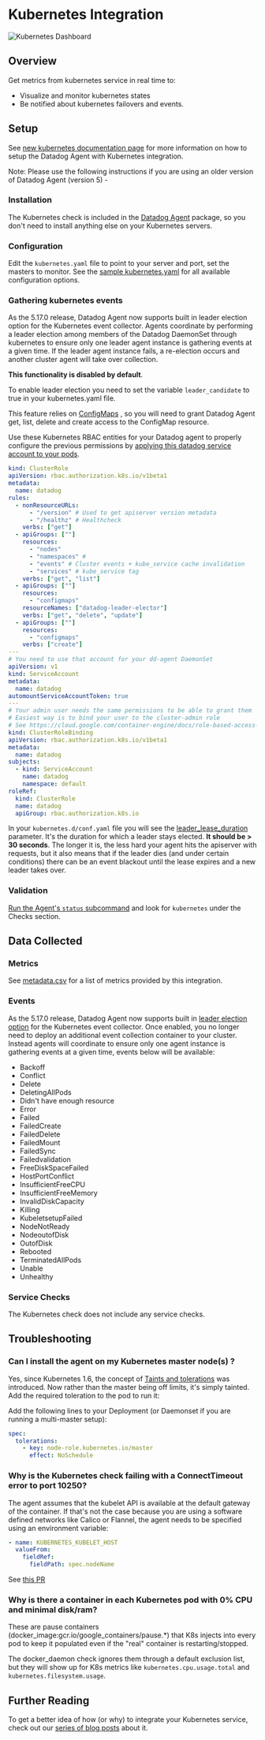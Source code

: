 # Kubernetes Integration

![Kubernetes Dashboard][1]

## Overview

Get metrics from kubernetes service in real time to:

- Visualize and monitor kubernetes states
- Be notified about kubernetes failovers and events.

## Setup

See [new kubernetes documentation page][2] for more information on how to setup the Datadog Agent with Kubernetes integration.

Note: Please use the following instructions if you are using an older version of Datadog Agent (version 5) -

### Installation

The Kubernetes check is included in the [Datadog Agent][3] package, so you don't need to install anything else on your Kubernetes servers.

### Configuration

Edit the `kubernetes.yaml` file to point to your server and port, set the masters to monitor. See the [sample kubernetes.yaml][4] for all available configuration options.

### Gathering kubernetes events

As the 5.17.0 release, Datadog Agent now supports built in leader election option for the Kubernetes event collector. Agents coordinate by performing a leader election among members of the Datadog DaemonSet through kubernetes to ensure only one leader agent instance is gathering events at a given time.
If the leader agent instance fails, a re-election occurs and another cluster agent will take over collection.

**This functionality is disabled by default**.

To enable leader election you need to set the variable `leader_candidate` to true in your kubernetes.yaml file.

This feature relies on [ConfigMaps][5] , so you will need to grant Datadog Agent get, list, delete and create access to the ConfigMap resource.

Use these Kubernetes RBAC entities for your Datadog agent to properly configure the previous permissions by [applying this datadog service account to your pods][6].

```yaml
kind: ClusterRole
apiVersion: rbac.authorization.k8s.io/v1beta1
metadata:
  name: datadog
rules:
  - nonResourceURLs:
      - "/version" # Used to get apiserver version metadata
      - "/healthz" # Healthcheck
    verbs: ["get"]
  - apiGroups: [""]
    resources:
      - "nodes"
      - "namespaces" #
      - "events" # Cluster events + kube_service cache invalidation
      - "services" # kube_service tag
    verbs: ["get", "list"]
  - apiGroups: [""]
    resources:
      - "configmaps"
    resourceNames: ["datadog-leader-elector"]
    verbs: ["get", "delete", "update"]
  - apiGroups: [""]
    resources:
      - "configmaps"
    verbs: ["create"]
---
# You need to use that account for your dd-agent DaemonSet
apiVersion: v1
kind: ServiceAccount
metadata:
  name: datadog
automountServiceAccountToken: true
---
# Your admin user needs the same permissions to be able to grant them
# Easiest way is to bind your user to the cluster-admin role
# See https://cloud.google.com/container-engine/docs/role-based-access-control#setting_up_role-based_access_control
kind: ClusterRoleBinding
apiVersion: rbac.authorization.k8s.io/v1beta1
metadata:
  name: datadog
subjects:
  - kind: ServiceAccount
    name: datadog
    namespace: default
roleRef:
  kind: ClusterRole
  name: datadog
  apiGroup: rbac.authorization.k8s.io
```

In your `kubernetes.d/conf.yaml` file you will see the [leader_lease_duration][7] parameter. It's the duration for which a leader stays elected. **It should be > 30 seconds**.
The longer it is, the less hard your agent hits the apiserver with requests, but it also means that if the leader dies (and under certain conditions) there can be an event blackout until the lease expires and a new leader takes over.

### Validation

[Run the Agent's `status` subcommand][8] and look for `kubernetes` under the Checks section.

## Data Collected

### Metrics

See [metadata.csv][9] for a list of metrics provided by this integration.

### Events

As the 5.17.0 release, Datadog Agent now supports built in [leader election option](#gathering-kubernetes-events) for the Kubernetes event collector. Once enabled, you no longer need to deploy an additional event collection container to your cluster. Instead agents will coordinate to ensure only one agent instance is gathering events at a given time, events below will be available:

- Backoff
- Conflict
- Delete
- DeletingAllPods
- Didn't have enough resource
- Error
- Failed
- FailedCreate
- FailedDelete
- FailedMount
- FailedSync
- Failedvalidation
- FreeDiskSpaceFailed
- HostPortConflict
- InsufficientFreeCPU
- InsufficientFreeMemory
- InvalidDiskCapacity
- Killing
- KubeletsetupFailed
- NodeNotReady
- NodeoutofDisk
- OutofDisk
- Rebooted
- TerminatedAllPods
- Unable
- Unhealthy

### Service Checks

The Kubernetes check does not include any service checks.

## Troubleshooting

### Can I install the agent on my Kubernetes master node(s) ?

Yes, since Kubernetes 1.6, the concept of [Taints and tolerations][10] was introduced. Now rather than the master being off limits, it's simply tainted. Add the required toleration to the pod to run it:

Add the following lines to your Deployment (or Daemonset if you are running a multi-master setup):

```yaml
spec:
  tolerations:
    - key: node-role.kubernetes.io/master
      effect: NoSchedule
```

### Why is the Kubernetes check failing with a ConnectTimeout error to port 10250?

The agent assumes that the kubelet API is available at the default gateway of the container. If that's not the case because you are using a software defined networks like Calico or Flannel, the agent needs to be specified using an environment variable:

```yaml
- name: KUBERNETES_KUBELET_HOST
  valueFrom:
    fieldRef:
      fieldPath: spec.nodeName
```

See [this PR][11]

### Why is there a container in each Kubernetes pod with 0% CPU and minimal disk/ram?

These are pause containers (docker_image:gcr.io/google_containers/pause.\*) that K8s injects into every pod to keep it populated even if the "real" container is restarting/stopped.

The docker_daemon check ignores them through a default exclusion list, but they will show up for K8s metrics like `kubernetes.cpu.usage.total` and `kubernetes.filesystem.usage`.

## Further Reading

To get a better idea of how (or why) to integrate your Kubernetes service, check out our [series of blog posts][12] about it.

[1]: https://raw.githubusercontent.com/DataDog/integrations-core/master/kubernetes/images/kubernetes_dashboard.png
[2]: https://docs.datadoghq.com/agent/basic_agent_usage/kubernetes
[3]: https://app.datadoghq.com/account/settings#agent
[4]: https://github.com/DataDog/integrations-core/blob/master/kubernetes/datadog_checks/kubernetes/data/conf.yaml.example
[5]: https://kubernetes.io/docs/api-reference/v1.7/#configmap-v1-core
[6]: https://kubernetes.io/docs/tasks/configure-pod-container/configure-service-account
[7]: https://github.com/DataDog/integrations-core/blob/master/kubernetes/datadog_checks/kubernetes/data/conf.yaml.example#L118
[8]: https://docs.datadoghq.com/agent/guide/agent-commands/#agent-status-and-information
[9]: https://github.com/DataDog/integrations-core/blob/master/kubernetes/metadata.csv
[10]: https://blog.kubernetes.io/2017/03/advanced-scheduling-in-kubernetes.html
[11]: https://github.com/DataDog/dd-agent/pull/3051
[12]: https://www.datadoghq.com/blog/monitoring-kubernetes-era
